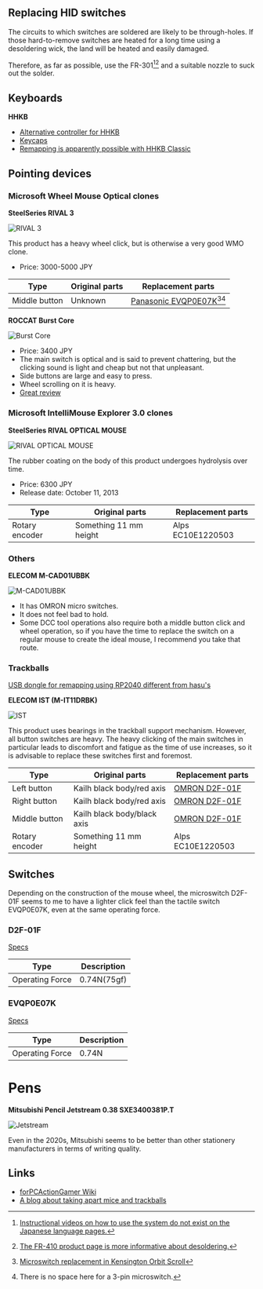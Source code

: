## Replacing HID switches

The circuits to which switches are soldered are likely to be through-holes.
If those hard-to-remove switches are heated for a long time using a desoldering wick, the land will be heated and easily damaged.

Therefore, as far as possible, use the FR-301[^DesolderingToolVideo][^FR-410] and a suitable nozzle to suck out the solder.

[^DesolderingToolVideo]: [Instructional videos on how to use the system do not exist on the Japanese language pages.](https://hakkousa.com/products/desoldering/desoldering-tools/fr-301-portable-desoldering-tool.html)
[^FR-410]: [The FR-410 product page is more informative about desoldering.](
https://www.hakko.com/japan/products/hakko_fr410.html)


## Keyboards

**HHKB**

- [Alternative controller for HHKB](https://hhkb.io/modding/controllers/)
- [Keycaps](https://www.pfu.ricoh.com/direct/hhkb/hhkb-option/detail_keytop.html)
- [Remapping is apparently possible with HHKB Classic](https://www.reddit.com/r/HHKB/comments/g9ciwp/remapping_the_classic_with_the_hhkbkeymaptool/)


## Pointing devices

### Microsoft Wheel Mouse Optical clones

**SteelSeries RIVAL 3**

![RIVAL 3](https://m.media-amazon.com/images/I/711nAJtefqL._AC_SL200_.jpg)

This product has a heavy wheel click, but is otherwise a very good WMO clone. 

- Price: 3000-5000 JPY 

| Type          | Original parts | Replacement parts                                       |
| ------------- | -------------- | ------------------------------------------------------- |
| Middle button | Unknown        | [Panasonic EVQP0E07K](#evqp0e07k)[^EVQP0E07K][^nospace] |

[^nospace]: There is no space here for a 3-pin microswitch.
[^EVQP0E07K]: [Microswitch replacement in Kensington Orbit Scroll](https://www.reddit.com/r/Trackballs/comments/o8ai5q/microswitch_replacement_in_kensington_orbit_scroll/)


**ROCCAT Burst Core**

![Burst Core](https://m.media-amazon.com/images/I/61GoNz2MS0L._AC_SL200_.jpg)

- Price: 3400 JPY 
- The main switch is optical and is said to prevent chattering,
  but the clicking sound is light and cheap but not that unpleasant.
- Side buttons are large and easy to press.
- Wheel scrolling on it is heavy.
- [Great review](https://www.reddit.com/r/MouseReview/comments/kg4cwk/roccat_burst_core_detailed_review_the_new_budget/?rdt=64162)


### Microsoft IntelliMouse Explorer 3.0 clones

**SteelSeries RIVAL OPTICAL MOUSE**

![RIVAL OPTICAL MOUSE](https://m.media-amazon.com/images/I/61y50QvUPSL._AC_SL200_.jpg)

The rubber coating on the body of this product undergoes hydrolysis over time.

- Price: 6300 JPY 
- Release date: October 11, 2013

| Type           | Original parts         | Replacement parts |
| -------------- | ---------------------- | ----------------- |
| Rotary encoder | Something 11 mm height | Alps EC10E1220503 |

### Others

**ELECOM M-CAD01UBBK**

![M-CAD01UBBK](https://m.media-amazon.com/images/I/71xStNk1RFL._AC_SL200_.jpg)
- It has OMRON micro switches.
- It does not feel bad to hold.
- Some DCC tool operations also require both a middle button click and wheel operation,
  so if you have the time to replace the switch on a regular mouse to create the ideal mouse,
  I recommend you take that route.


### Trackballs

[USB dongle for remapping using RP2040 different from hasu's](https://www.reddit.com/r/Trackballs/comments/t7paeh/remapping_mouse_buttonsaxes_in_hardware_proof_of/?rdt=60108)

**ELECOM IST (M-IT11DRBK)**

![IST](https://m.media-amazon.com/images/I/714XRz6oGSL._AC_SL200_.jpg)

This product uses bearings in the trackball support mechanism. However, all button switches are heavy.
The heavy clicking of the main switches in particular leads to discomfort and fatigue as the time of use increases,
so it is advisable to replace these switches first and foremost.

| Type           | Original parts              | Replacement parts         |
| -------------- | --------------------------- | ------------------------- |
| Left button    | Kailh black body/red axis   | [OMRON D2F-01F](#d2f-01f) |
| Right button   | Kailh black body/red axis   | [OMRON D2F-01F](#d2f-01f) |
| Middle button  | Kailh black body/black axis | [OMRON D2F-01F](#d2f-01f) |
| Rotary encoder | Something 11 mm height      | Alps EC10E1220503         |


## Switches

Depending on the construction of the mouse wheel, the microswitch D2F-01F seems to me to have a lighter click feel than the tactile switch EVQP0E07K, even at the same operating force.

### D2F-01F

[Specs](https://components.omron.com/us-en/products/switches/D2F)

| Type            | Description |
| --------------- | ----------- |
| Operating Force | 0.74N(75gf) |

### EVQP0E07K

[Specs](https://na.industrial.panasonic.com/products/switches-encoders-interface-devices/switches/lineup/light-touch-tactile-switches/series/79330/model/79472)

| Type            | Description |
| --------------- | ----------- |
| Operating Force | 0.74N       |


# Pens

**Mitsubishi Pencil Jetstream 0.38 SXE3400381P.T**

![Jetstream](ttps://m.media-amazon.com/images/I/51MHQGp94pL._AC_SL200_.jpg)

Even in the 2020s, Mitsubishi seems to be better than other stationery manufacturers in terms of writing quality.



## Links

- [forPCActionGamer Wiki](https://wikiwiki.jp/fpag/%E3%83%9E%E3%82%A6%E3%82%B9%E3%81%AE%E3%82%B9%E3%82%A4%E3%83%83%E3%83%81)
- [A blog about taking apart mice and trackballs](https://michtw.blogspot.com/)
